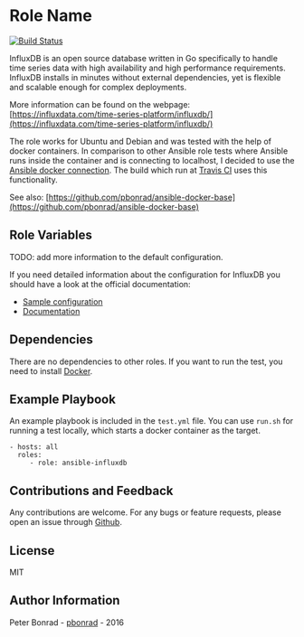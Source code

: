 Role Name
=========
[![Build Status](https://travis-ci.org/pbonrad/ansible-influxdb.svg?branch=master)](https://travis-ci.org/pbonrad/ansible-influxdb)

InfluxDB is an open source database written in Go specifically to handle time series data with high availability and high performance requirements. InfluxDB installs in minutes without external dependencies, yet is flexible and scalable enough for complex deployments.

More information can be found on the webpage: [https://influxdata.com/time-series-platform/influxdb/](https://influxdata.com/time-series-platform/influxdb/)

The role works for Ubuntu and Debian and was tested with the help of docker containers. In comparison to other Ansible role tests where Ansible runs inside the container and is connecting to localhost, I decided to use the [Ansible docker connection](http://docs.ansible.com/ansible/intro_inventory.html#non-ssh-connection-types). The build which run at [Travis CI](https://travis-ci.org/pbonrad/ansible-influxdb) uses this functionality.

See also: [https://github.com/pbonrad/ansible-docker-base](https://github.com/pbonrad/ansible-docker-base)

Role Variables
--------------

TODO: add more information to the default configuration.

If you need detailed information about the configuration for InfluxDB you should have a look at the official documentation:
- [Sample configuration](https://github.com/influxdata/influxdb/blob/master/etc/config.sample.toml)
- [Documentation](https://docs.influxdata.com/influxdb/v0.13/administration/config/)

Dependencies
------------

There are no dependencies to other roles. If you want to run the test, you need to install [Docker](https://www.docker.com/).

Example Playbook
----------------

An example playbook is included in the `test.yml` file. You can use `run.sh` for running a test locally, which starts a docker container as the target.

    - hosts: all
      roles:
         - role: ansible-influxdb

Contributions and Feedback
--------------------------
Any contributions are welcome. For any bugs or feature requests, please open an issue through [Github](https://github.com/pbonrad/ansible-influxdb/issues).

License
-------

MIT

Author Information
------------------

Peter Bonrad - [pbonrad](https://github.com/pbonrad) - 2016
